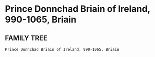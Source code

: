 # Prince Donnchad Briain of Ireland, 990-1065, Briain

## FAMILY TREE
```
Prince Donnchad Briain of Ireland, 990-1065, Briain
```
